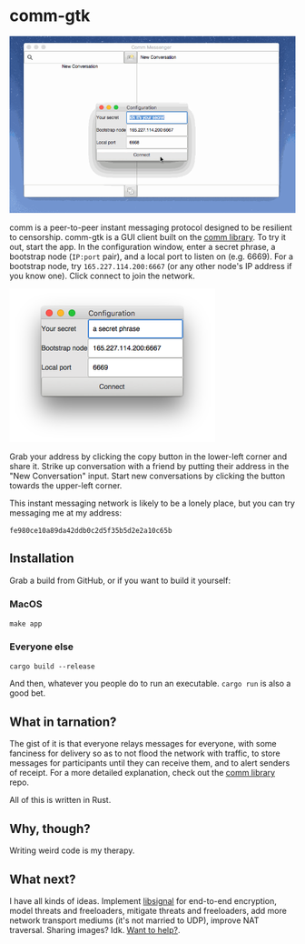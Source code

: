 # comm-gtk

![Conversations](demo.gif)

comm is a peer-to-peer instant messaging protocol designed to be resilient to
censorship. comm-gtk is a GUI client built on the [comm library][comm]. To try
it out, start the app. In the configuration window, enter a secret phrase, a
bootstrap node (`IP:port` pair), and a local port to listen on (e.g. 6669). For
a bootstrap node, try `165.227.114.200:6667` (or any other node's IP address if
you know one). Click connect to join the network.

![Configuration](configuration.png)

Grab your address by clicking the copy button in the lower-left corner and
share it. Strike up conversation with a friend by putting their address in
the "New Conversation" input. Start new conversations by clicking the button
towards the upper-left corner.

This instant messaging network is likely to be a lonely place, but you can try
messaging me at my address:

    fe980ce10a89da42ddb0c2d5f35b5d2e2a10c65b

## Installation

Grab a build from GitHub, or if you want to build it yourself:

### MacOS

    make app

### Everyone else

    cargo build --release

And then, whatever you people do to run an executable. `cargo run` is also a
good bet.

## What in tarnation?

The gist of it is that everyone relays messages for everyone, with some
fanciness for delivery so as to not flood the network with traffic, to store
messages for participants until they can receive them, and to alert senders of
receipt. For a more detailed explanation, check out the [comm library][comm]
repo.

All of this is written in Rust.

## Why, though?

Writing weird code is my therapy.

## What next?

I have all kinds of ideas. Implement [libsignal][libsignal] for end-to-end
encryption, model threats and freeloaders, mitigate threats and freeloaders,
add more network transport mediums (it's not married to UDP), improve NAT
traversal. Sharing images? Idk. [Want to help?](mailto:zgstewart@gmail.com).

[comm]: https://github.com/zacstewart/comm
[libsignal]: https://github.com/signalapp/libsignal-protocol-c
